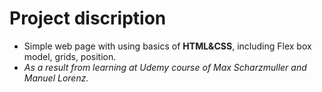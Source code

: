 # Project discription
* Simple web page with using basics of **HTML&CSS**, including Flex box model, grids, position. 
* *As a result from learning at Udemy course of Max Scharzmuller and Manuel Lorenz.*
